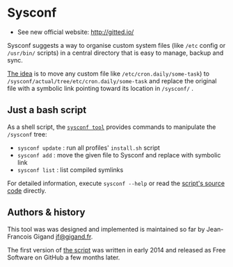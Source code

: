 # Sysconf

* See new official website: http://gitted.io/

Sysconf suggests a way to organise custom system files (like
```/etc``` config or ```/usr/bin/``` scripts) in a central directory
that is easy to manage, backup and sync.

[The idea](http://gitted.io/reference/sysconf/convention/) is to move
any custom file like ```/etc/cron.daily/some-task```) to
```/sysconf/actual/tree/etc/cron.daily/some-task``` and replace the
original file with a symbolic link pointing toward its location in
```/sysconf/``` .

## Just a bash script

As a shell script, the [```sysconf tool```](tree/usr/bin/sysconf)
provides commands to manipulate the ```/sysconf``` tree:

* ```sysconf update``` : run all profiles' ```install.sh``` script
* ```sysconf add``` : move the given file to Sysconf and replace with symbolic link
* ```sysconf list``` : list compiled symlinks

For detailed information, execute ```sysconf --help``` or read the
[script's source code](tree/usr/bin/sysconf) directly.

  

## Authors & history

This tool was was designed and implemented is maintained so far by
Jean-Francois Gigand <jf@gigand.fr>.

The first version of [the script](tree/usr/bin/sysconf) was written in
early 2014 and released as Free Software on GitHub a few months later.
